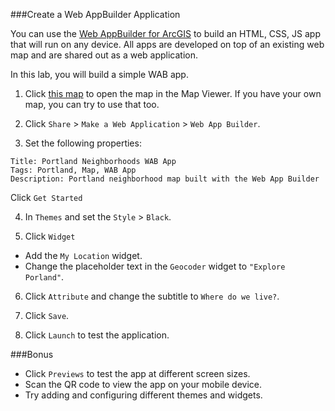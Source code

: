 ###Create a Web AppBuilder Application

You can use the [Web AppBuilder for ArcGIS](http://doc.arcgis.com/en/web-appbuilder/) to build an HTML, CSS, JS app that will run on any device. All apps are developed on top of an existing web map and are shared out as a web application.

In this lab, you will build a simple WAB app.

1. Click [this map](http://www.arcgis.com/home/webmap/viewer.html?webmap=27970d32436a446dabb3c71cf949115e) to open the map in the Map Viewer. If you have your own map, you can try to use that too.

2. Click `Share` > `Make a Web Application` > `Web App Builder`.

3. Set the following properties:

 ```
 Title: Portland Neighborhoods WAB App
 Tags: Portland, Map, WAB App
 Description: Portland neighborhood map built with the Web App Builder
 ```

 Click `Get Started`

4. In `Themes` and set the `Style` > `Black`.

5. Click `Widget`

 * Add the `My Location` widget.
 * Change the placeholder text in the `Geocoder` widget to `"Explore Porland"`.

6. Click `Attribute` and change the subtitle to `Where do we live?`.

7. Click `Save`.

8. Click `Launch` to test the application.

###Bonus
* Click `Previews` to test the app at different screen sizes.
* Scan the QR code to view the app on your mobile device.
* Try adding and configuring different themes and widgets.
